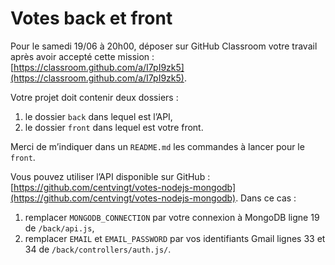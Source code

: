 # Votes back et front

Pour le samedi 19/06 à 20h00, déposer sur GitHub Classroom votre travail après avoir accepté cette mission : [https://classroom.github.com/a/I7pI9zk5](https://classroom.github.com/a/I7pI9zk5).

Votre projet doit contenir deux dossiers :

1. le dossier `back` dans lequel est l’API,
1. le dossier `front` dans lequel est votre front.

Merci de m’indiquer dans un `README.md` les commandes à lancer pour le `front`.

Vous pouvez utiliser l’API disponible sur GitHub : [https://github.com/centvingt/votes-nodejs-mongodb](https://github.com/centvingt/votes-nodejs-mongodb). Dans ce cas :

1. remplacer `MONGODB_CONNECTION` par votre connexion à MongoDB ligne 19 de `/back/api.js`,
1. remplacer `EMAIL` et `EMAIL_PASSWORD` par vos identifiants Gmail lignes 33 et 34 de `/back/controllers/auth.js/`.

